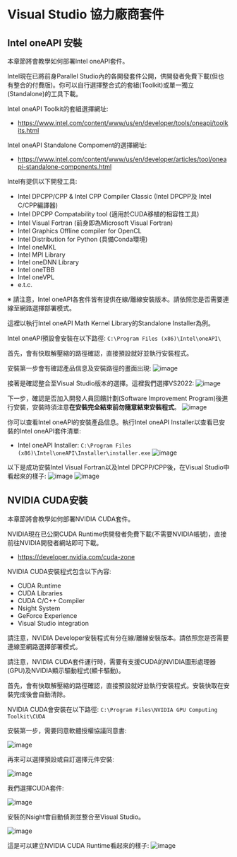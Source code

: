 # Visual Studio 協力廠商套件
## Intel oneAPI 安裝
本章節將會教學如何部署Intel oneAPI套件。

Intel現在已將前身Parallel Studio內的各開發套件公開，供開發者免費下載(但也有整合的付費版)。你可以自行選擇整合式的套組(Toolkit)或單一獨立(Standalone)的工具下載。

Intel oneAPI Toolkit的套組選擇網址:
 - https://www.intel.com/content/www/us/en/developer/tools/oneapi/toolkits.html

Intel oneAPI Standalone Compoment的選擇網址:
 - https://www.intel.com/content/www/us/en/developer/articles/tool/oneapi-standalone-components.html

Intel有提供以下開發工具:
 - Intel DPCPP/CPP & Intel CPP Compiler Classic (Intel DPCPP及 Intel C/CPP編譯器)
 - Intel DPCPP Compatability tool (適用於CUDA移植的相容性工具)
 - Intel Visual Fortran (前身即為Microsoft Visual Fortran)
 - Intel Graphics Offline compiler for OpenCL 
 - Intel Distribution for Python (具備Conda環境)
 - Intel oneMKL 
 - Intel MPI Library
 - Intel oneDNN Library 
 - Intel oneTBB
 - Intel oneVPL
 - e.t.c.

※ 請注意，Intel oneAPI各套件皆有提供在線/離線安裝版本。請依照您是否需要連線至網路選擇部署模式。

這裡以執行Intel oneAPI Math Kernel Library的Standalone Installer為例。

Intel oneAPI預設會安裝在以下路徑: `C:\Program Files (x86)\Intel\oneAPI\`

首先，會有快取解壓縮的路徑確認，直接預設就好並執行安裝程式。

安裝第一步會有確認產品信息及安裝路徑的畫面出現:
![image](https://github.com/TaiXeflar/vscode_build_sample_repos/blob/main/Markdown%20Image/vs_oneAPI_1.png)

接著是確認整合至Visual Studio版本的選擇。這裡我們選擇VS2022:
![image](https://github.com/TaiXeflar/vscode_build_sample_repos/blob/main/Markdown%20Image/vs_oneAPI_2.png)

下一步，確認是否加入開發人員回饋計劃(Software Improvement Program)後進行安裝，安裝時須注意**在安裝完全結束前勿隨意結束安裝程式**。
![image](https://github.com/TaiXeflar/vscode_build_sample_repos/blob/main/Markdown%20Image/vs_oneAPI_4.png)

你可以查看Intel oneAPI的安裝產品信息。執行Intel oneAPI Installer以查看已安裝的Intel oneAPI套件清單:
 - Intel oneAPI Installer: `C:\Program Files (x86)\Intel\oneAPI\Installer\installer.exe`
![image](https://github.com/TaiXeflar/vscode_build_sample_repos/blob/main/Markdown%20Image/vs_oneAPI_tools.png)


以下是成功安裝Intel Visual Fortran以及Intel DPCPP/CPP後，在Visual Studio中看起來的樣子:
![image](https://github.com/TaiXeflar/vscode_build_sample_repos/blob/main/Markdown%20Image/vs_oneAPI_ifort.png)
![image](https://github.com/TaiXeflar/vscode_build_sample_repos/blob/main/Markdown%20Image/vs_oneAPI_dpcpp.png)

## NVIDIA CUDA安裝
本章節將會教學如何部署NVIDIA CUDA套件。

NVIDIA現在已公開CUDA Runtime供開發者免費下載(不需要NVIDIA帳號)，直接前往NVIDIA開發者網站即可下載。
 - https://developer.nvidia.com/cuda-zone

NVIDIA CUDA安裝程式包含以下內容:
 - CUDA Runtime
 - CUDA Libraries
 - CUDA C/C++ Compiler
 - Nsight System
 - GeForce Experience
 - Visual Studio integration

請注意，NVIDIA Developer安裝程式有分在線/離線安裝版本。請依照您是否需要連線至網路選擇部署模式。

請注意，NVIDIA CUDA套件運行時，需要有支援CUDA的NVIDIA圖形處理器(GPU)及NVIDIA顯示驅動程式(顯卡驅動)。

首先，會有快取解壓縮的路徑確認，直接預設就好並執行安裝程式。安裝快取在安裝完成後會自動清除。

NVIDIA CUDA會安裝在以下路徑: `C:\Program Files\NVIDIA GPU Computing Toolkit\CUDA`

安裝第一步，需要同意軟體授權協議同意書:

   ![image](https://github.com/TaiXeflar/vscode_build_sample_repos/blob/main/Markdown%20Image/vs_cuda_1.png)

再來可以選擇預設或自訂選擇元件安裝:

   ![image](https://github.com/TaiXeflar/vscode_build_sample_repos/blob/main/Markdown%20Image/vs_cuda_2.png)

我們選擇CUDA套件:

   ![image](https://github.com/TaiXeflar/vscode_build_sample_repos/blob/main/Markdown%20Image/vs_cuda_3.png)

安裝的Nsight會自動偵測並整合至Visual Studio。

   ![image](https://github.com/TaiXeflar/vscode_build_sample_repos/blob/main/Markdown%20Image/vs_cuda_4.png)

這是可以建立NVIDIA CUDA Runtime看起來的樣子:
   ![image](https://github.com/TaiXeflar/vscode_build_sample_repos/blob/main/Markdown%20Image/vs_cuda_VS2022.png)